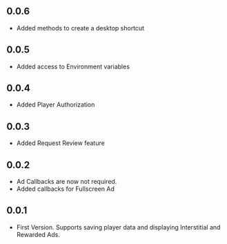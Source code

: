 ## 0.0.6

- Added methods to create a desktop shortcut

## 0.0.5

- Added access to Environment variables

## 0.0.4

- Added Player Authorization

## 0.0.3

- Added Request Review feature 

## 0.0.2

- Ad Callbacks are now not required.
- Added callbacks for Fullscreen Ad

## 0.0.1

- First Version. Supports saving player data and displaying Interstitial and Rewarded Ads.